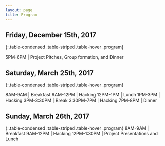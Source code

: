 ```yaml
---
layout: page
title: Program
---
```


## Friday, December 15th, 2017

{:.table-condensed .table-striped .table-hover .program}

5PM-6PM | Project Pitches, Group formation, and Dinner


## Saturday, March 25th, 2017

{:.table-condensed .table-striped .table-hover .program}

8AM-9AM | Breakfast
9AM-12PM | Hacking
12PM-1PM | Lunch
1PM-3PM | Hacking
3PM-3:30PM | Break
3:30PM-7PM | Hacking
7PM-8PM | Dinner


## Sunday, March 26th, 2017

{:.table-condensed .table-striped .table-hover .program}
8AM-9AM | Breakfast
9AM-12PM | Hacking
12PM-1:30PM | Project Presentations and Lunch
